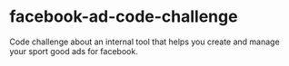 # facebook-ad-code-challenge
Code challenge about an internal tool that helps you create and manage your sport good ads for facebook.
